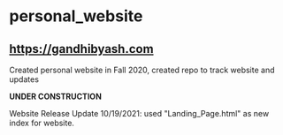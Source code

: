 # personal_website
## https://gandhibyash.com
Created personal website in Fall 2020, created repo to track website and updates 

**UNDER CONSTRUCTION**

Website Release Update
10/19/2021: used "Landing_Page.html" as new index for website.

